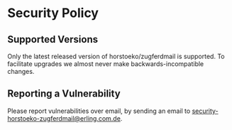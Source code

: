 # Security Policy

## Supported Versions

Only the latest released version of horstoeko/zugferdmail is supported.
To facilitate upgrades we almost never make backwards-incompatible changes.

## Reporting a Vulnerability

Please report vulnerabilities over email, by sending an email to security-horstoeko-zugferdmail@erling.com.de.
